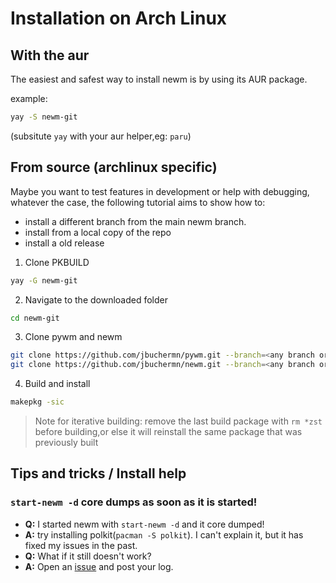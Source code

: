 # Installation on Arch Linux

## With the aur

The easiest and safest way to install newm is by using its AUR package.

example:
```sh
yay -S newm-git
```
(subsitute `yay` with your aur helper,eg: `paru`)

## From source (archlinux specific)

Maybe you want to test features in development or help with debugging, whatever the case, the following tutorial aims to show how to:
- install a different branch from the main newm branch.
- install from a local copy of the repo
- install a old release

1. Clone PKBUILD

```sh
yay -G newm-git
```

2. Navigate to the downloaded folder

```sh
cd newm-git
```

3. Clone pywm and newm

```sh
git clone https://github.com/jbuchermn/pywm.git --branch=<any branch or tag>
git clone https://github.com/jbuchermn/newm.git --branch=<any branch or tag>
```

4. Build and install

```sh
makepkg -sic
```
> Note for iterative building: remove the last build package with `rm *zst` before building,or else it will reinstall the same package that was previously built


## Tips and tricks / Install help

### `start-newm -d` core dumps as soon as it is started!
  - **Q:** I started newm with  `start-newm -d` and it core dumped!
  - **A:** try installing polkit(`pacman -S polkit`). I can't explain it, but it has fixed my issues in the past.
  - **Q:** What if it still doesn't work?
  - **A:** Open an [issue](https://github.com/jbuchermn/newm/issues/new) and post your log.


